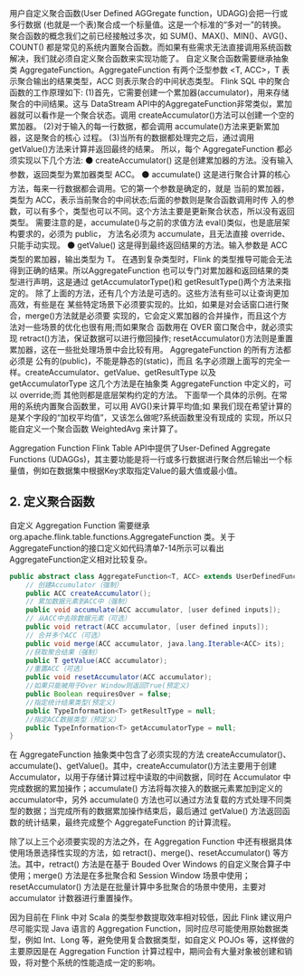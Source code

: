 用户自定义聚合函数(User Defined AGGregate function，UDAGG)会把一行或多行数据 (也就是一个表)聚合成一个标量值。这是一个标准的“多对一”的转换。
聚合函数的概念我们之前已经接触过多次，如 SUM()、MAX()、MIN()、AVG()、COUNT() 都是常见的系统内置聚合函数。而如果有些需求无法直接调用系统函数解决，我们就必须自定义聚合函数来实现功能了。
自定义聚合函数需要继承抽象类 AggregateFunction。AggregateFunction 有两个泛型参数 <T, ACC>，T 表示聚合输出的结果类型，ACC 则表示聚合的中间状态类型。
Flink SQL 中的聚合函数的工作原理如下:
(1)首先，它需要创建一个累加器(accumulator)，用来存储聚合的中间结果。这与 DataStream API中的AggregateFunction非常类似，累加器就可以看作是一个聚合状态。调用 createAccumulator()方法可以创建一个空的累加器。
(2)对于输入的每一行数据，都会调用 accumulate()方法来更新累加器，这是聚合的核心 过程。
(3)当所有的数据都处理完之后，通过调用 getValue()方法来计算并返回最终的结果。 所以，每个 AggregateFunction 都必须实现以下几个方法:
⚫ createAccumulator() 这是创建累加器的方法。没有输入参数，返回类型为累加器类型 ACC。
⚫ accumulate()
这是进行聚合计算的核心方法，每来一行数据都会调用。它的第一个参数是确定的，就是 当前的累加器，类型为 ACC，表示当前聚合的中间状态;后面的参数则是聚合函数调用时传 入的参数，可以有多个，类型也可以不同。这个方法主要是更新聚合状态，所以没有返回类型。 需要注意的是，accumulate()与之前的求值方法 eval()类似，也是底层架构要求的，必须为 public， 方法名必须为 accumulate，且无法直接 override、只能手动实现。
⚫ getValue()
这是得到最终返回结果的方法。输入参数是 ACC 类型的累加器，输出类型为 T。 在遇到复杂类型时，Flink 的类型推导可能会无法得到正确的结果。所以AggregateFunction
也可以专门对累加器和返回结果的类型进行声明，这是通过 getAccumulatorType()和 getResultType()两个方法来指定的。
除了上面的方法，还有几个方法是可选的。这些方法有些可以让查询更加高效，有些是在 某些特定场景下必须要实现的。比如，如果是对会话窗口进行聚合，merge()方法就是必须要 实现的，它会定义累加器的合并操作，而且这个方法对一些场景的优化也很有用;而如果聚合 函数用在 OVER 窗口聚合中，就必须实现 retract()方法，保证数据可以进行撤回操作; resetAccumulator()方法则是重置累加器，这在一些批处理场景中会比较有用。
AggregateFunction 的所有方法都必须是 公有的(public)，不能是静态的(static)，而且 名字必须跟上面写的完全一样。createAccumulator、getValue、getResultType 以及 getAccumulatorType 这几个方法是在抽象类 AggregateFunction 中定义的，可以 override;而 其他则都是底层架构约定的方法。
下面举一个具体的示例。在常用的系统内置聚合函数里，可以用 AVG()来计算平均值;如 果我们现在希望计算的是某个字段的“加权平均值”，又该怎么做呢?系统函数里没有现成的 实现，所以只能自定义一个聚合函数 WeightedAvg 来计算了。


Aggregation Function
Flink Table API中提供了User-Defined Aggregate Functions (UDAGGs)，其主要功能是将一行或多行数据进行聚合然后输出一个标量值，例如在数据集中根据Key求取指定Value的最大值或最小值。

## 2. 定义聚合函数

自定义 Aggregation Function 需要继承 org.apache.flink.table.functions.AggregateFunction 类。关于AggregateFunction的接口定义如代码清单7-14所示可以看出AggregateFunction定义相对比较复杂。

```java
public abstract class AggregateFunction<T, ACC> extends UserDefinedFunction {
    // 创建Accumulator（强制）
    public ACC createAccumulator();
    // 累加数据元素到ACC中（强制）
    public void accumulate(ACC accumulator, [user defined inputs]);  
    // 从ACC中去除数据元素（可选）
    public void retract(ACC accumulator, [user defined inputs]);  
    // 合并多个ACC（可选）
    public void merge(ACC accumulator, java.lang.Iterable<ACC> its);
    //获取聚合结果（强制）
    public T getValue(ACC accumulator);
    //重置ACC（可选）
    public void resetAccumulator(ACC accumulator);
    //如果只能被用于Over Window则返回True(预定义)
    public Boolean requiresOver = false;
    //指定统计结果类型(预定义)
    public TypeInformation<T> getResultType = null;
    //指定ACC数据类型（预定义）
    public TypeInformation<T> getAccumulatorType = null;
}
```
在 AggregateFunction 抽象类中包含了必须实现的方法 createAccumulator()、accumulate()、getValue()。其中，createAccumulator()方法主要用于创建 Accumulator，以用于存储计算过程中读取的中间数据，同时在 Accumulator 中完成数据的累加操作；accumulate() 方法将每次接入的数据元素累加到定义的 accumulator中，另外 accumulate() 方法也可以通过方法复载的方式处理不同类型的数据；当完成所有的数据累加操作结束后，最后通过 getValue() 方法返回函数的统计结果，最终完成整个 AggregateFunction 的计算流程。

除了以上三个必须要实现的方法之外，在 Aggregation Function 中还有根据具体使用场景选择性实现的方法，如 retract()、merge()、resetAccumulator() 等方法。其中，retract() 方法是在基于 Bouded Over Windows 的自定义聚合算子中使用；merge() 方法是在多批聚合和 Session Window 场景中使用；resetAccumulator() 方法是在批量计算中多批聚合的场景中使用，主要对 accumulator 计数器进行重置操作。

因为目前在 Flink 中对 Scala 的类型参数提取效率相对较低，因此 Flink 建议用户尽可能实现 Java 语言的 Aggregation Function，同时应尽可能使用原始数据类型，例如 Int、Long 等，避免使用复合数据类型，如自定义 POJOs 等，这样做的主要原因是在 Aggregation Function 计算过程中，期间会有大量对象被创建和销毁，将对整个系统的性能造成一定的影响。
